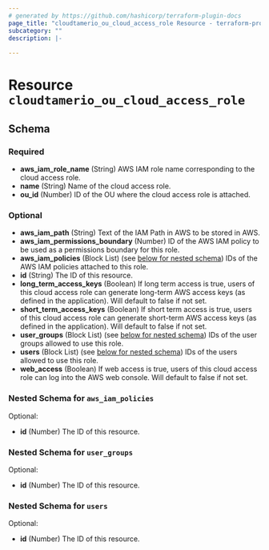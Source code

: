```yaml
---
# generated by https://github.com/hashicorp/terraform-plugin-docs
page_title: "cloudtamerio_ou_cloud_access_role Resource - terraform-provider-cloudtamerio"
subcategory: ""
description: |-
  
---
```


# Resource `cloudtamerio_ou_cloud_access_role`





<!-- schema generated by tfplugindocs -->
## Schema

### Required

- **aws_iam_role_name** (String) AWS IAM role name corresponding to the cloud access role.
- **name** (String) Name of the cloud access role.
- **ou_id** (Number) ID of the OU where the cloud access role is attached.

### Optional

- **aws_iam_path** (String) Text of the IAM Path in AWS to be stored in AWS.
- **aws_iam_permissions_boundary** (Number) ID of the AWS IAM policy to be used as a permissions boundary for this role.
- **aws_iam_policies** (Block List) (see [below for nested schema](#nestedblock--aws_iam_policies)) IDs of the AWS IAM policies attached to this role.
- **id** (String) The ID of this resource.
- **long_term_access_keys** (Boolean) If long term access is true, users of this cloud access role can generate long-term AWS access keys (as defined in the application). Will default to false if not set.
- **short_term_access_keys** (Boolean) If short term access is true, users of this cloud access role can generate short-term AWS access keys (as defined in the application). Will default to false if not set.
- **user_groups** (Block List) (see [below for nested schema](#nestedblock--user_groups)) IDs of the user groups allowed to use this role.
- **users** (Block List) (see [below for nested schema](#nestedblock--users)) IDs of the users allowed to use this role.
- **web_access** (Boolean) If web access is true, users of this cloud access role can log into the AWS web console. Will default to false if not set.

<a id="nestedblock--aws_iam_policies"></a>
### Nested Schema for `aws_iam_policies`

Optional:

- **id** (Number) The ID of this resource.


<a id="nestedblock--user_groups"></a>
### Nested Schema for `user_groups`

Optional:

- **id** (Number) The ID of this resource.


<a id="nestedblock--users"></a>
### Nested Schema for `users`

Optional:

- **id** (Number) The ID of this resource.



